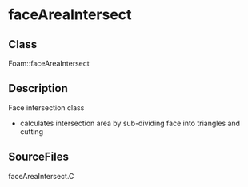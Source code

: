 # faceAreaIntersect 
## Class
Foam::faceAreaIntersect

## Description
Face intersection class
- calculates intersection area by sub-dividing face into triangles
      and cutting

## SourceFiles
faceAreaIntersect.C

